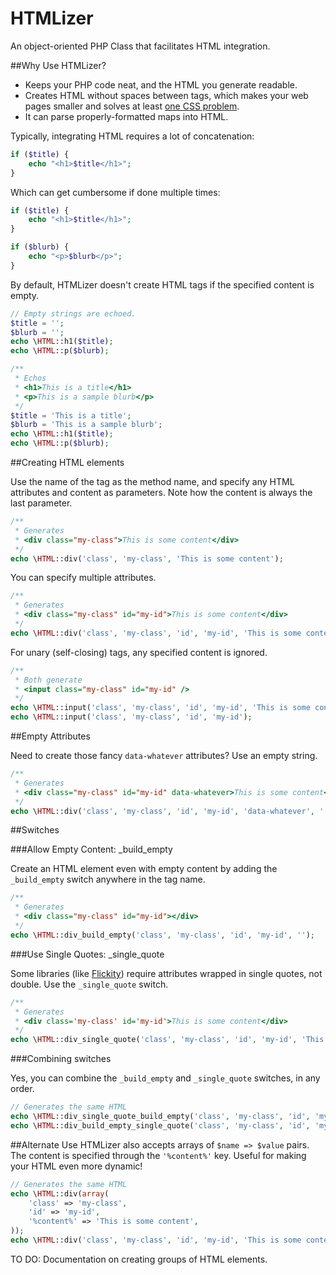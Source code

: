 # HTMLizer
An object-oriented PHP Class that facilitates HTML integration.

##Why Use HTMLizer?
* Keeps your PHP code neat, and the HTML you generate readable.
* Creates HTML without spaces between tags, which makes your web pages smaller and solves at least [one CSS problem](https://css-tricks.com/fighting-the-space-between-inline-block-elements/).
* It can parse properly-formatted maps into HTML.

Typically, integrating HTML requires a lot of concatenation:

```php
if ($title) {
    echo "<h1>$title</h1>";
}
```

Which can get cumbersome if done multiple times:

```php
if ($title) {
    echo "<h1>$title</h1>";
}

if ($blurb) {
    echo "<p>$blurb</p>";
}
```

By default, HTMLizer doesn't create HTML tags if the specified content is empty.

```php
// Empty strings are echoed.
$title = '';
$blurb = '';
echo \HTML::h1($title);
echo \HTML::p($blurb);

/**
 * Echos
 * <h1>This is a title</h1>
 * <p>This is a sample blurb</p>
 */
$title = 'This is a title';
$blurb = 'This is a sample blurb';
echo \HTML::h1($title);
echo \HTML::p($blurb);
```

##Creating HTML elements

Use the name of the tag as the method name, and specify any HTML attributes and content as parameters. Note how the content
is always the last parameter.

```php
/**
 * Generates
 * <div class="my-class">This is some content</div>
 */
echo \HTML::div('class', 'my-class', 'This is some content');
```

You can specify multiple attributes.

```php
/**
 * Generates
 * <div class="my-class" id="my-id">This is some content</div>
 */
echo \HTML::div('class', 'my-class', 'id', 'my-id', 'This is some content');
```

For unary (self-closing) tags, any specified content is ignored.

```php
/**
 * Both generate
 * <input class="my-class" id="my-id" />
 */
echo \HTML::input('class', 'my-class', 'id', 'my-id', 'This is some content');
echo \HTML::input('class', 'my-class', 'id', 'my-id');
```
##Empty Attributes

Need to create those fancy `data-whatever` attributes? Use an empty string.

```php
/**
 * Generates
 * <div class="my-class" id="my-id" data-whatever>This is some content</div>
 */
echo \HTML::div('class', 'my-class', 'id', 'my-id', 'data-whatever', '', 'This is some content');
```

##Switches
 
###Allow Empty Content: _build_empty
 
Create an HTML element even with empty content by adding the `_build_empty` switch anywhere in the tag name.

```php
/**
 * Generates
 * <div class="my-class" id="my-id"></div>
 */
echo \HTML::div_build_empty('class', 'my-class', 'id', 'my-id', '');
```

###Use Single Quotes: _single_quote

Some libraries (like [Flickity](http://flickity.metafizzy.co/#initialize-with-html)) require attributes wrapped in single quotes, not double. Use the `_single_quote` switch.

```php
/**
 * Generates
 * <div class='my-class' id='my-id'>This is some content</div>
 */
echo \HTML::div_single_quote('class', 'my-class', 'id', 'my-id', 'This is some content');
```

###Combining switches

Yes, you can combine the `_build_empty` and `_single_quote` switches, in any order.

```php
// Generates the same HTML
echo \HTML::div_single_quote_build_empty('class', 'my-class', 'id', 'my-id', '');
echo \HTML::div_build_empty_single_quote('class', 'my-class', 'id', 'my-id', '');
```

##Alternate Use
HTMLizer also accepts arrays of `$name => $value` pairs. The content is specified through the `'%content%'` key. Useful for making your HTML even more dynamic!

```php
// Generates the same HTML
echo \HTML::div(array(
    'class' => 'my-class',
    'id' => 'my-id',
    '%content%' => 'This is some content',
));
echo \HTML::div('class', 'my-class', 'id', 'my-id', 'This is some content');
```

TO DO: Documentation on creating groups of HTML elements.
